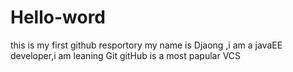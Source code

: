 # Hello-word
this is my first github resportory
my name is Djaong ,i am a javaEE developer,i am leaning Git 
gitHub is a most papular VCS

